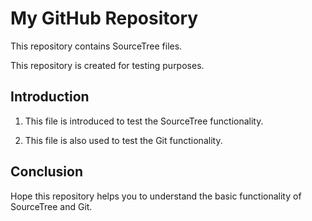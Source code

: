 # My GitHub Repository

This repository contains SourceTree files. 

This repository is created for testing purposes.

## Introduction

1. This file is introduced to test the SourceTree functionality.

2. This file is also used to test the Git functionality.

## Conclusion

Hope this repository helps you to understand the basic functionality of SourceTree and Git.
